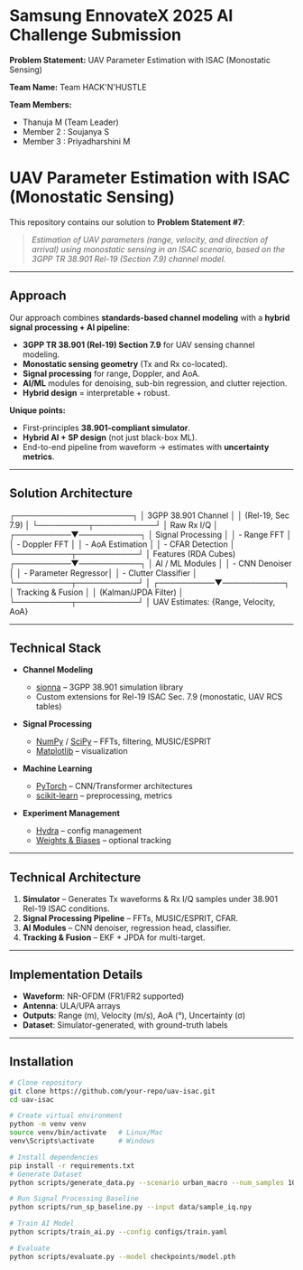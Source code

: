 # Samsung EnnovateX 2025 AI Challenge Submission  

**Problem Statement:** UAV Parameter Estimation with ISAC (Monostatic Sensing)  

**Team Name:** Team HACK'N'HUSTLE

**Team Members:**  
- Thanuja M (Team Leader)  
- Member 2 : Soujanya S
- Member 3 : Priyadharshini M 
  

# UAV Parameter Estimation with ISAC (Monostatic Sensing)

This repository contains our solution to **Problem Statement #7**:  
> *Estimation of UAV parameters (range, velocity, and direction of arrival) using monostatic sensing in an ISAC scenario, based on the 3GPP TR 38.901 Rel-19 (Section 7.9) channel model.*

---

## Approach

Our approach combines **standards-based channel modeling** with a **hybrid signal processing + AI pipeline**:

- **3GPP TR 38.901 (Rel-19) Section 7.9** for UAV sensing channel modeling.  
- **Monostatic sensing geometry** (Tx and Rx co-located).  
- **Signal processing** for range, Doppler, and AoA.  
- **AI/ML** modules for denoising, sub-bin regression, and clutter rejection.  
- **Hybrid design** = interpretable + robust.

**Unique points:**
- First-principles **38.901-compliant simulator**.  
- **Hybrid AI + SP design** (not just black-box ML).  
- End-to-end pipeline from waveform → estimates with **uncertainty metrics**.  

---

## Solution Architecture
 ┌─────────────────────┐
 │ 3GPP 38.901 Channel │
 │   (Rel-19, Sec 7.9) │
 └─────────┬───────────┘
           │
     Raw Rx I/Q
           │
┌──────────▼───────────┐
│ Signal Processing    │
│ - Range FFT          │
│ - Doppler FFT        │
│ - AoA Estimation     │
│ - CFAR Detection     │
└──────────┬───────────┘
           │ Features (RDA Cubes)
┌──────────▼───────────┐
│ AI / ML Modules      │
│ - CNN Denoiser       │
│ - Parameter Regressor│
│ - Clutter Classifier │
└──────────┬───────────┘
           │
┌──────────▼───────────┐
│ Tracking & Fusion    │
│ (Kalman/JPDA Filter) │
└──────────┬───────────┘
           │
 UAV Estimates: {Range, Velocity, AoA}

---

## Technical Stack

- **Channel Modeling**  
  - [sionna](https://github.com/NVIDIA/sionna) – 3GPP 38.901 simulation library  
  - Custom extensions for Rel-19 ISAC Sec. 7.9 (monostatic, UAV RCS tables)

- **Signal Processing**  
  - [NumPy](https://numpy.org/) / [SciPy](https://scipy.org/) – FFTs, filtering, MUSIC/ESPRIT  
  - [Matplotlib](https://matplotlib.org/) – visualization  

- **Machine Learning**  
  - [PyTorch](https://pytorch.org/) – CNN/Transformer architectures  
  - [scikit-learn](https://scikit-learn.org/) – preprocessing, metrics  

- **Experiment Management**  
  - [Hydra](https://github.com/facebookresearch/hydra) – config management  
  - [Weights & Biases](https://wandb.ai/) – optional tracking  

---

## Technical Architecture

1. **Simulator** – Generates Tx waveforms & Rx I/Q samples under 38.901 Rel-19 ISAC conditions.  
2. **Signal Processing Pipeline** – FFTs, MUSIC/ESPRIT, CFAR.  
3. **AI Modules** – CNN denoiser, regression head, classifier.  
4. **Tracking & Fusion** – EKF + JPDA for multi-target.  

---

## Implementation Details

- **Waveform**: NR-OFDM (FR1/FR2 supported)  
- **Antenna**: ULA/UPA arrays  
- **Outputs**: Range (m), Velocity (m/s), AoA (°), Uncertainty (σ)  
- **Dataset**: Simulator-generated, with ground-truth labels  

---

## Installation

```bash
# Clone repository
git clone https://github.com/your-repo/uav-isac.git
cd uav-isac

# Create virtual environment
python -m venv venv
source venv/bin/activate   # Linux/Mac
venv\Scripts\activate      # Windows

# Install dependencies
pip install -r requirements.txt
# Generate Dataset
python scripts/generate_data.py --scenario urban_macro --num_samples 10000

# Run Signal Processing Baseline
python scripts/run_sp_baseline.py --input data/sample_iq.npy

# Train AI Model
python scripts/train_ai.py --config configs/train.yaml

# Evaluate
python scripts/evaluate.py --model checkpoints/model.pth



